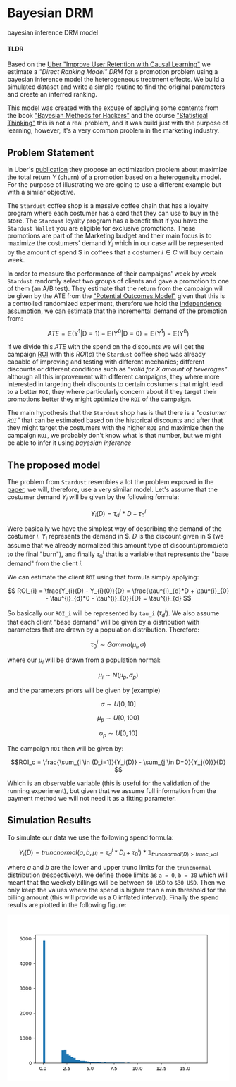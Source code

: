 # Bayesian  DRM
bayesian inference DRM model

#### **TLDR**
 Based on the [Uber "Improve User Retention with Causal Learning"][1] we estimate a _"Direct Ranking Model" DRM_  for a promotion problem using a bayesian inference model the heterogeneous treatment effects. We build a simulated dataset and write a simple routine to find the original parameters and create an inferred ranking. 

This model was created with the excuse of applying some contents from the book ["Bayesian Methods for Hackers"][2] and the course ["Statistical Thinking"][3] this is not a real problem, and it was build just with the purpose of learning, however, it's a very common problem in the marketing industry. 

## Problem Statement 
In  Uber's [publication][1] they propose an optimization problem about maximize the total return $Y$ (churn) of a promotion based on a heterogeneity model. For the purpose of illustrating we are going to use a different example but with a similar objective. 

The `Stardust` coffee shop is a massive coffee chain that has a loyalty program where each costumer has a card that they can use to buy in the store. The `Stardust` loyalty program has a benefit that if you have the `Stardust Wallet` you are eligible for exclusive promotions. These promotions are part of the Marketing budget and their main focus is to maximize the costumers' demand $Y_i$ which in our case will be represented by the amount of spend \$ in coffees that a costumer $i \in C$ will buy certain week. 

In order to measure the performance of their campaigns' week by week `Stardust` randomly select two groups of clients and gave a promotion to one of them (an A/B test). They estimate that the return from the campaign will be given by the ATE from the ["Potential Outcomes Model"][4] given that this is a controlled randomized experiment, therefore we hold the [independence assumption][5], we can estimate that the incremental demand of the promotion from: 

$$ATE = \mathbb{E}(\mathrm{Y}^{1}|\mathrm{D} = 1) - \mathbb{E}(\mathrm{Y}^{0}|\mathrm{D}=0) =  \mathbb{E}(\mathrm{Y}^{1}) - \mathbb{E}(\mathrm{Y}^{0})$$

if we divide this $ATE$ with the spend on the discounts we will get the campaign [ROI][6] with this $ROI(c)$ the `Stardust` coffee shop was already capable of improving and testing with different mechanics; different discounts or different conditions such as _"valid for X amount of beverages"_. although all this improvement with different campaigns, they where more interested in targeting their discounts to certain costumers that might lead to a better `ROI`, they where particularly concern about if they target their promotions better they might optimize the `ROI` of the campaign. 

The main hypothesis that the `Stardust` shop has is that there is a _"costumer `ROI`"_ that can be estimated based on the historical discounts and after that they might target the costumers with the higher `ROI` and maximize then the campaign `ROI`, we probably don't know what is that number, but we might be able to infer it using *bayesian inference*

## The proposed model 

The problem from `Stardust` resembles a lot the problem exposed in the [paper][1], we will, therefore, use a very similar model. Let's assume that the costumer demand $Y_i$ will be given by the following formula:

$$Y_i(D) = \tau^{i}_{d}*D + \tau^{i}_{0}$$

Were basically we have the simplest way of describing the demand of the costumer $i$. $Y_i$ represents the demand in \$. $D$ is the discount given in \$ (we assume that we already normalized this amount type of discount/promo/etc to the final "burn"), and finally $\tau^{i}_{0}$ that is a variable that represents the "base demand" from the client $i$.   

We can estimate the client `ROI` using that formula simply applying:

$$ ROI_{i} = \frac{Y_{i}(D) - Y_{i}(0)}{D} = \frac{\tau^{i}_{d}*D + \tau^{i}_{0} - \tau^{i}_{d}*0 - \tau^{i}_{0}}{D} = \tau^{i}_{d} $$

So basically our `ROI_i` will be represented by `tau_i` ($\tau^{i}_{d}$). We also assume that each client "base demand" will be given by a distribution with parameters that are drawn by a population distribution. Therefore:

$$\tau^{i}_{0} \sim Gamma(\mu_i, \sigma)$$

where our $\mu_i$ will be drawn from a population normal:

$$\mu_i \sim N(\mu_p, \sigma_p)$$

and the parameters priors will be given by (example)

$$\sigma  \sim U[0,10]$$

$$\mu_p    \sim U[0,100]$$

$$\sigma_p \sim U[0,10]$$

The campaign `ROI` then will be given by:

$$ROI_c = \frac{\sum_{i \in (D_i=1)}{Y_i(D)} - \sum_{j \in D=0}{Y_j(0)}}{D} $$

Which is an observable variable (this is useful for the validation of the running experiment), but given that we assume full information from the payment method we will not need it as a fitting parameter.

## Simulation Results 

To simulate our data we use the following spend formula:

$$Y_{i}(D) = truncnormal(a, b, \mu_{i} = \tau^{i}_{d}*D_{i} + \tau^{i}_{0})* \mathbb{1}_{truncnormal(D)>trunc\_val} $$

where $a$ and $b$ are the lower and upper trunc limits for the `truncnormal` distribution (respectively). we define those limits as `a = 0`, `b = 30` which will meant that the weekely billings will be between `$0 USD` to `$30 USD`. Then we only keep the values where the spend is higher than a min threshold for the billing amount (this will provide us a 0 inflated interval). Finally the spend results are plotted in the following figure:
<p align="center" width="100%">
<img src="img/spend_data.png" style="width:600px;" >
</p>

[1]: <http://proceedings.mlr.press/v104/du19a/du19a.pdf> "Improve User Retention with Causal Learning"
[2]: <https://github.com/CamDavidsonPilon/Probabilistic-Programming-and-Bayesian-Methods-for-Hackers> "Bayesian Methods for Hackers"
[3]: <https://github.com/dccuchile/CC6104#part-iii-bayesian-inference> "CC6104 Statistical Thinking"
[4]: <https://mixtape.scunning.com/04-potential_outcomes#average-treatment-effects> "Potential Outcomes Model"
[5]: <https://mixtape.scunning.com/04-potential_outcomes#independence-assumption> "Independence Assumption"
[6]: <https://en.wikipedia.org/wiki/Return_on_investment> "ROI"
